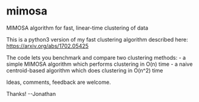 # mimosa
MIMOSA algorithm for fast, linear-time clustering of data

This is a python3 version of my fast clustering algorithm described here:
    https://arxiv.org/abs/1702.05425

The code lets you benchmark and compare two clustering methods:
    - a simple MIMOSA algorithm which performs clustering in O(n) time
    - a naive centroid-based algorithm which does clustering in O(n^2) time

Ideas, comments, feedback are welcome.

Thanks!
--Jonathan
